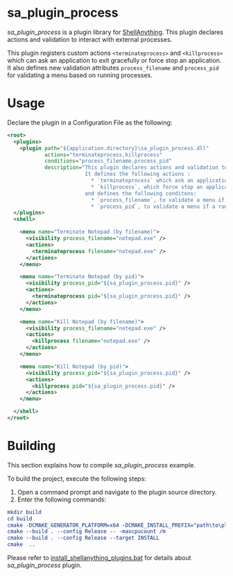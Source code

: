 # sa_plugin_process #
_sa_plugin_process_ is a plugin library for [ShellAnything](https://github.com/end2endzone/ShellAnything). This plugin declares actions and validation to interact with external processes.

This plugin registers custom actions `<terminateprocess>` and `<killprocess>` which can ask an application to exit gracefully or force stop an application. It also defines new validation attributes `process_filename` and `process_pid` for validating a menu based on running processes.

# Usage #

Declare the plugin in a Configuration File as the following:
```xml
<root>
  <plugins>
    <plugin path="${application.directory}\sa_plugin_process.dll"
            actions="terminateprocess,killprocess"
            conditions="process_filename,process_pid"
            description="This plugin declares actions and validation to interract with external processes.
                         It defines the following actions :
                           * `terminateprocess` which ask an application to exit gracefully,
                           * `killprocess`, which force stop an application.
                         and defines the following conditons:
                           * `process_filename`, to validate a menu if a running process filename matches the value,
                           * `process_pid`, to validate a menu if a running process id (pid) matches the value" />
  </plugins>
  <shell>

    <menu name="Terminate Notepad (by filename)">
      <visibility process_filename="notepad.exe" />
      <actions>
        <terminateprocess filename="notepad.exe" />
      </actions>
    </menu>

    <menu name="Terminate Notepad (by pid)">
      <visibility process_pid="${sa_plugin_process.pid}" />
      <actions>
        <terminateprocess pid="${sa_plugin_process.pid}" />
      </actions>
    </menu>

    <menu name="Kill Notepad (by filename)">
      <visibility process_filename="notepad.exe" />
      <actions>
        <killprocess filename="notepad.exe" />
      </actions>
    </menu>

    <menu name="Kill Notepad (by pid)">
      <visibility process_pid="${sa_plugin_process.pid}" />
      <actions>
        <killprocess pid="${sa_plugin_process.pid}" />
      </actions>
    </menu>

  </shell>
</root>
```


# Building #

This section explains how to compile _sa_plugin_process_ example.

To build the project, execute the following steps:

1) Open a command prompt and navigate to the plugin source directory.
2) Enter the following commands:

```cmake
mkdir build
cd build
cmake -DCMAKE_GENERATOR_PLATFORM=x64 -DCMAKE_INSTALL_PREFIX="path\to\plugin\installation\directory" -DCMAKE_PREFIX_PATH="path\to\shellanything\installation\directory" ..
cmake --build . --config Release -- -maxcpucount /m
cmake --build . --config Release --target INSTALL
cmake  ..
```

Please refer to [install_shellanything_plugins.bat](https://github.com/end2endzone/ShellAnything/blob/master/ci/windows/install_shellanything_plugins.bat) for details about _sa_plugin_process_ plugin.
